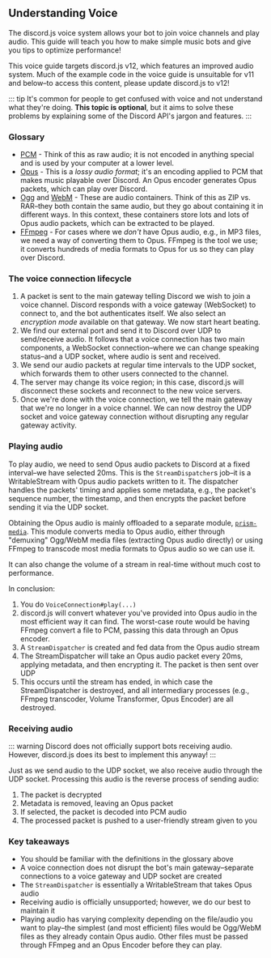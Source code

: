## Understanding Voice

<branch version="11.x">

The discord.js voice system allows your bot to join voice channels and play audio. This guide will teach you how to make simple music bots and give you tips to optimize performance!

This voice guide targets discord.js v12, which features an improved audio system. Much of the example code in the voice guide is unsuitable for v11 and below–to access this content, please update discord.js to v12! 

</branch>
<branch version="12.x">

::: tip
It's common for people to get confused with voice and not understand what they're doing. **This topic is optional**, but it aims to solve these problems by explaining some of the Discord API's jargon and features.
:::

### Glossary
- [PCM](https://en.wikipedia.org/wiki/Pulse-code_modulation) - Think of this as raw audio; it is not encoded in anything special and is used by your computer at a lower level.
- [Opus](https://en.wikipedia.org/wiki/Opus_(audio_format)) - This is a _lossy audio format_; it's an encoding applied to PCM that makes music playable over Discord. An Opus encoder generates Opus packets, which can play over Discord.
- [Ogg](https://en.wikipedia.org/wiki/Ogg) and [WebM](https://en.wikipedia.org/wiki/WebM) - These are audio containers. Think of this as ZIP vs. RAR–they both contain the same audio, but they go about containing it in different ways. In this context, these containers store lots and lots of Opus audio packets, which can be extracted to be played.
- [FFmpeg](https://ffmpeg.org/) - For cases where we _don't_ have Opus audio, e.g., in MP3 files, we need a way of converting them to Opus. FFmpeg is the tool we use; it converts hundreds of media formats to Opus for us so they can play over Discord.

### The voice connection lifecycle
1. A packet is sent to the main gateway telling Discord we wish to join a voice channel. Discord responds with a voice gateway (WebSocket) to connect to, and the bot authenticates itself. We also select an _encryption mode_ available on that gateway. We now start heart beating.
2. We find our external port and send it to Discord over UDP to send/receive audio. It follows that a voice connection has two main components, a WebSocket connection–where we can change speaking status–and a UDP socket, where audio is sent and received.
3. We send our audio packets at regular time intervals to the UDP socket, which forwards them to other users connected to the channel.
4. The server may change its voice region; in this case, discord.js will disconnect these sockets and reconnect to the new voice servers.
5. Once we're done with the voice connection, we tell the main gateway that we're no longer in a voice channel. We can now destroy the UDP socket and voice gateway connection without disrupting any regular gateway activity.

### Playing audio

To play audio, we need to send Opus audio packets to Discord at a fixed interval–we have selected 20ms. This is the `StreamDispatcher`s job–it is a WritableStream with Opus audio packets written to it. The dispatcher handles the packets' timing and applies some metadata, e.g., the packet's sequence number, the timestamp, and then encrypts the packet before sending it via the UDP socket.

Obtaining the Opus audio is mainly offloaded to a separate module, [`prism-media`](https://github.com/amishshah/prism-media). This module converts media to Opus audio, either through "demuxing" Ogg/WebM media files (extracting Opus audio directly) or using FFmpeg to transcode most media formats to Opus audio so we can use it.

It can also change the volume of a stream in real-time without much cost to performance.

In conclusion:

1. You do `VoiceConnection#play(...)`
2. discord.js will convert whatever you've provided into Opus audio in the most efficient way it can find. The worst-case route would be having FFmpeg convert a file to PCM, passing this data through an Opus encoder.
3. A `StreamDispatcher` is created and fed data from the Opus audio stream
4. The StreamDispatcher will take an Opus audio packet every 20ms, applying metadata, and then encrypting it. The packet is then sent over UDP
5. This occurs until the stream has ended, in which case the StreamDispatcher is destroyed, and all intermediary processes (e.g., FFmpeg transcoder, Volume Transformer, Opus Encoder) are all destroyed.

### Receiving audio

::: warning
Discord does not officially support bots receiving audio. However, discord.js does its best to implement this anyway! 
:::

Just as we send audio to the UDP socket, we also receive audio through the UDP socket. Processing this audio is the reverse process of sending audio:

1. The packet is decrypted
2. Metadata is removed, leaving an Opus packet
3. If selected, the packet is decoded into PCM audio
4. The processed packet is pushed to a user-friendly stream given to you

### Key takeaways

- You should be familiar with the definitions in the glossary above
- A voice connection does not disrupt the bot's main gateway–separate connections to a voice gateway and UDP socket are created
- The `StreamDispatcher` is essentially a WritableStream that takes Opus audio
- Receiving audio is officially unsupported; however, we do our best to maintain it
- Playing audio has varying complexity depending on the file/audio you want to play–the simplest (and most efficient) files would be Ogg/WebM files as they already contain Opus audio. Other files must be passed through FFmpeg and an Opus Encoder before they can play.

</branch>
